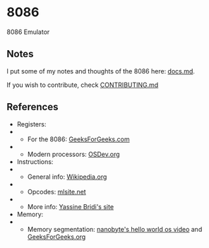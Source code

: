 # 8086
8086 Emulator

## Notes
I put some of my notes and thoughts of the 8086 here: [docs.md](/docs/docs.md).

If you wish to contribute, check [CONTRIBUTING.md](CONTRIBUTING.md)

## References
- Registers:
- - For the 8086: [GeeksForGeeks.com](https://www.geeksforgeeks.org/types-of-registers-in-8086-microprocessor/)
- - Modern processors: [OSDev.org](https://wiki.osdev.org/CPU_Registers_x86)
- Instructions:
- - General info: [Wikipedia.org](https://en.wikipedia.org/wiki/X86_instruction_listings#x86_integer_instructions) 
- - Opcodes: [mlsite.net](http://www.mlsite.net/8086/)
- - More info: [Yassine Bridi's site](https://yassinebridi.github.io/asm-docs/8086_instruction_set.html)
- Memory:
- - Memory segmentation: [nanobyte's hello world os video](https://www.youtube.com/watch?v=9t-SPC7Tczc&list=PLFjM7v6KGMpiH2G-kT781ByCNC_0pKpPN&index=1&t=21s) and [GeeksForGeeks.org](https://www.geeksforgeeks.org/memory-segmentation-8086-microprocessor/)